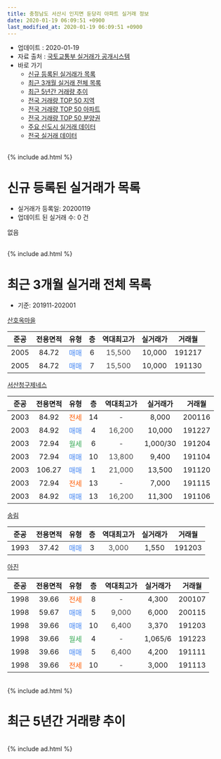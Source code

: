 ```yaml
---
title: 충청남도 서산시 인지면 둔당리 아파트 실거래 정보
date: 2020-01-19 06:09:51 +0900
last_modified_at: 2020-01-19 06:09:51 +0900
---
```


* 업데이트 : 2020-01-19
* 자료 출처 : [국토교통부 실거래가 공개시스템](http://rt.molit.go.kr)
* 바로 가기
    * [신규 등록된 실거래가 목록](#신규-등록된-실거래가-목록)
    * [최근 3개월 실거래 전체 목록](#최근-3개월-실거래-전체-목록)
    * [최근 5년간 거래량 추이](#최근-5년간-거래량-추이)
    * [전국 거래량 TOP 50 지역](https://apt-info.github.io/apt-trade-info/최근-3개월-전국에서-가장-거래가-많이-발생한-지역)
    * [전국 거래량 TOP 50 아파트](https://apt-info.github.io/apt-trade-info/최근-3개월-전국에서-가장-거래가-많이-발생한-아파트)
    * [전국 거래량 TOP 50 분양권](https://apt-info.github.io/apt-trade-info/최근-3개월-전국에서-가장-거래가-많이-발생한-분양권)
    * [주요 신도시 실거래 데이터](https://apt-info.github.io/apt-trade-info/주요-신도시)
    * [전국 실거래 데이터](https://apt-info.github.io/apt-trade-info/전국)
<br>
{% include ad.html %}
<br>

# 신규 등록된 실거래가 목록
* 실거래가 등록일: 20200119
* 업데이트 된 실거래 수: 0 건

없음

<br>
{% include ad.html %}
<br>

# 최근 3개월 실거래 전체 목록
* 기준: 201911-202001


[산호옥마을](https://search.naver.com/search.naver?query=%EC%B6%A9%EC%B2%AD%EB%82%A8%EB%8F%84+%EC%84%9C%EC%82%B0%EC%8B%9C+%EC%9D%B8%EC%A7%80%EB%A9%B4+%EB%91%94%EB%8B%B9%EB%A6%AC+%EC%82%B0%ED%98%B8%EC%98%A5%EB%A7%88%EC%9D%84)

|준공|전용면적|유형|층|역대최고가|실거래가|거래월|
|:---:|:---:|:---:|:---:|:---:|:---:|:---:|
|2005|84.72|<span style="color:#4285f3">매매</span>|6|<span style="color:#444444">15,500</span>|10,000|191217|
|2005|84.72|<span style="color:#4285f3">매매</span>|7|<span style="color:#444444">15,500</span>|10,000|191130|

[서산청구제네스](https://search.naver.com/search.naver?query=%EC%B6%A9%EC%B2%AD%EB%82%A8%EB%8F%84+%EC%84%9C%EC%82%B0%EC%8B%9C+%EC%9D%B8%EC%A7%80%EB%A9%B4+%EB%91%94%EB%8B%B9%EB%A6%AC+%EC%84%9C%EC%82%B0%EC%B2%AD%EA%B5%AC%EC%A0%9C%EB%84%A4%EC%8A%A4)

|준공|전용면적|유형|층|역대최고가|실거래가|거래월|
|:---:|:---:|:---:|:---:|:---:|:---:|:---:|
|2003|84.92|<span style="color:#ff5a00">전세</span>|14|<span style="color:#444444">-</span>|8,000|200116|
|2003|84.92|<span style="color:#4285f3">매매</span>|4|<span style="color:#444444">16,200</span>|10,000|191227|
|2003|72.94|<span style="color:#34a853">월세</span>|6|<span style="color:#444444">-</span>|1,000/30|191204|
|2003|72.94|<span style="color:#4285f3">매매</span>|10|<span style="color:#444444">13,800</span>|9,400|191104|
|2003|106.27|<span style="color:#4285f3">매매</span>|1|<span style="color:#444444">21,000</span>|13,500|191120|
|2003|72.94|<span style="color:#ff5a00">전세</span>|13|<span style="color:#444444">-</span>|7,000|191115|
|2003|84.92|<span style="color:#4285f3">매매</span>|13|<span style="color:#444444">16,200</span>|11,300|191106|

[송림](https://search.naver.com/search.naver?query=%EC%B6%A9%EC%B2%AD%EB%82%A8%EB%8F%84+%EC%84%9C%EC%82%B0%EC%8B%9C+%EC%9D%B8%EC%A7%80%EB%A9%B4+%EB%91%94%EB%8B%B9%EB%A6%AC+%EC%86%A1%EB%A6%BC)

|준공|전용면적|유형|층|역대최고가|실거래가|거래월|
|:---:|:---:|:---:|:---:|:---:|:---:|:---:|
|1993|37.42|<span style="color:#4285f3">매매</span>|3|<span style="color:#444444">3,000</span>|1,550|191203|

[아진](https://search.naver.com/search.naver?query=%EC%B6%A9%EC%B2%AD%EB%82%A8%EB%8F%84+%EC%84%9C%EC%82%B0%EC%8B%9C+%EC%9D%B8%EC%A7%80%EB%A9%B4+%EB%91%94%EB%8B%B9%EB%A6%AC+%EC%95%84%EC%A7%84)

|준공|전용면적|유형|층|역대최고가|실거래가|거래월|
|:---:|:---:|:---:|:---:|:---:|:---:|:---:|
|1998|39.66|<span style="color:#ff5a00">전세</span>|8|<span style="color:#444444">-</span>|4,300|200107|
|1998|59.67|<span style="color:#4285f3">매매</span>|5|<span style="color:#444444">9,000</span>|6,000|200115|
|1998|39.66|<span style="color:#4285f3">매매</span>|10|<span style="color:#444444">6,400</span>|3,370|191203|
|1998|39.66|<span style="color:#34a853">월세</span>|4|<span style="color:#444444">-</span>|1,065/6|191223|
|1998|39.66|<span style="color:#4285f3">매매</span>|5|<span style="color:#444444">6,400</span>|4,200|191111|
|1998|39.66|<span style="color:#ff5a00">전세</span>|10|<span style="color:#444444">-</span>|3,000|191113|


<br>
{% include ad.html %}
<br>

# 최근 5년간 거래량 추이


<div style="width:100%;">
    <canvas id="deal_progress" height="200"></canvas>
</div>

<script>
new Chart(document.getElementById("deal_progress"), {
    type: 'line',
    data: {
        labels: ['201501','201502','201503','201504','201505','201506','201507','201508','201509','201510','201511','201512','201601','201602','201603','201604','201605','201606','201607','201608','201609','201610','201611','201612','201701','201702','201703','201704','201705','201706','201707','201708','201709','201710','201711','201712','201801','201802','201803','201804','201805','201806','201807','201808','201809','201810','201811','201812','201901','201902','201903','201904','201905','201906','201907','201908','201909','201910','201911','201912','202001'],
        datasets: [{
            label: '매매',
            pointRadius: 1,
            data: [16, 10, 20, 9, 13, 14, 10, 11, 10, 9, 9, 13, 9, 14, 8, 15, 2, 4, 8, 8, 11, 11, 11, 5, 5, 7, 7, 7, 5, 5, 5, 5, 9, 10, 6, 5, 8, 7, 6, 6, 5, 3, 7, 9, 2, 5, 3, 4, 10, 6, 2, 6, 5, 0, 11, 6, 6, 7, 5, 4, 1],
            borderColor: "rgba(255, 201, 14, 1)",
            backgroundColor: "rgba(255, 201, 14, 0.5)",
            fill: false,
            lineTension: 0
        },{
            label: '전월세',
            pointRadius: 1,
            data: [1, 4, 9, 4, 1, 1, 6, 4, 1, 6, 4, 2, 3, 12, 6, 7, 3, 5, 2, 2, 3, 4, 2, 5, 0, 5, 8, 4, 2, 3, 6, 5, 3, 2, 3, 2, 4, 3, 1, 3, 1, 6, 9, 3, 5, 5, 2, 5, 4, 4, 4, 8, 7, 6, 2, 5, 5, 3, 2, 2, 2],
            borderColor: "rgba(0, 141, 185, 1)",
            backgroundColor: "rgba(0, 141, 185, 0.5)",
            fill: false,
            lineTension: 0
        }
        ]
    },
    options: {
        responsive: true,
        title: {
            display: false
        },
        tooltips: {
            mode: 'index',
            intersect: false
        },
        hover: {
            mode: 'nearest',
            intersect: true
        },
        scales: {
            xAxes: [{
                display: true,
                scaleLabel: {
                    display: true,
                    labelString: '년/월'
                }
            }],
            yAxes: [{
                display: true,
                ticks: {
                    suggestedMin: 0,
                },
                scaleLabel: {
                    display: true,
                    labelString: '실거래 수'
                }
            }]
        }
    }
});

</script>


<br>
{% include ad.html %}
<br>

